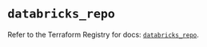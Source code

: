 # `databricks_repo`

Refer to the Terraform Registry for docs: [`databricks_repo`](https://registry.terraform.io/providers/databricks/databricks/1.60.0/docs/resources/repo).

